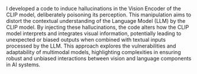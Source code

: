 I developed a code to induce hallucinations in the Vision Encoder of the CLIP model, deliberately poisoning its perception. This manipulation aims to distort the contextual understanding of the Language Model (LLM) by the CLIP model. By injecting these hallucinations, the code alters how the CLIP model interprets and integrates visual information, potentially leading to unexpected or biased outputs when combined with textual inputs processed by the LLM. This approach explores the vulnerabilities and adaptability of multimodal models, highlighting complexities in ensuring robust and unbiased interactions between vision and language components in AI systems.
